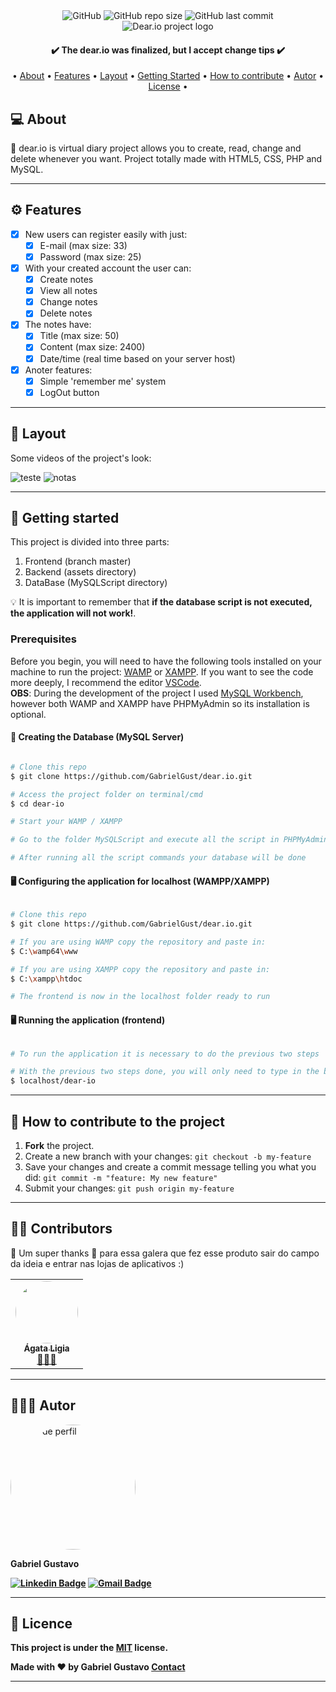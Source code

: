 <div align="center">
    <img alt="GitHub" src="https://img.shields.io/github/license/GabrielGust/dear.io">
    <img alt="GitHub repo size" src="https://img.shields.io/github/repo-size/GabrielGust/dear.io">
    <img alt="GitHub last commit" src="https://img.shields.io/github/last-commit/GabrielGust/dear.io">
</div>
<div align="center">
    <img src="https://user-images.githubusercontent.com/65090609/101951536-ec17fd00-3bd5-11eb-8bb3-53e6273f8af6.png" alt="Dear.io project logo">
</div>

<h4 align="center"> 
	✔️ The dear.io was finalized, but I accept change tips ✔️
</h4>

<p align="center">
 • <a href="#-about">About</a> •
 <a href="#-features">Features</a> •
 <a href="#-layout">Layout</a> • 
 <a href="#-getting-started">Getting Started</a> • 
 <a href="#-how-to-contribute-to-the-project">How to contribute</a> •
 <a href="#-autor">Autor</a> •
 <a href="#-license">License</a> •
</p>


## 💻 About

📓 dear.io is virtual diary project allows you to create, read, change and delete whenever you want. Project totally made with HTML5, CSS, PHP and MySQL.

---

## ⚙️ Features

- [x] New users can register easily with just:
  - [x] E-mail (max size: 33)
  - [x] Password (max size: 25)
  
- [x] With your created account the user can:
  - [x] Create notes 
  - [x] View all notes
  - [x] Change notes
  - [x] Delete notes

- [x] The notes have:
  - [x] Title (max size: 50)
  - [x] Content (max size: 2400)
  - [x] Date/time (real time based on your server host)
  
- [x] Anoter features:
  - [x] Simple 'remember me' system
  - [x] LogOut button
---

## 🎨 Layout

Some videos of the project's look:

![teste](https://user-images.githubusercontent.com/65090609/101859977-7ff0b700-3b4b-11eb-89e6-5a05784dd717.gif)
![notas](https://user-images.githubusercontent.com/65090609/101860280-35236f00-3b4c-11eb-9139-ce0096db269e.gif)

---


## 👣 Getting started

This project is divided into three parts:
1. Frontend (branch master) 
2. Backend (assets directory)
3. DataBase (MySQLScript directory)

💡 It is important to remember that <b>if the database script is not executed, the application will not work!</b>.

### Prerequisites

Before you begin, you will need to have the following tools installed on your machine to run the project:
[WAMP](https://www.wampserver.com) or [XAMPP](https://www.apachefriends.org/pt_br/index.html). 
If you want to see the code more deeply, I recommend the editor [VSCode](https://code.visualstudio.com/).<br>
<b>OBS</b>: During the development of the project I used [MySQL Workbench](https://www.mysql.com/products/workbench/), however both WAMP and XAMPP have PHPMyAdmin so its installation is optional.

#### 🎲 Creating the Database (MySQL Server)

```bash

# Clone this repo
$ git clone https://github.com/GabrielGust/dear.io.git

# Access the project folder on terminal/cmd
$ cd dear-io

# Start your WAMP / XAMPP

# Go to the folder MySQLScript and execute all the script in PHPMyAdmin or MySQL Workbench

# After running all the script commands your database will be done

```

#### 🖥️ Configuring the application for localhost (WAMPP/XAMPP)

```bash

# Clone this repo
$ git clone https://github.com/GabrielGust/dear.io.git

# If you are using WAMP copy the repository and paste in: 
$ C:\wamp64\www

# If you are using XAMPP copy the repository and paste in: 
$ C:\xampp\htdoc

# The frontend is now in the localhost folder ready to run

```

#### 🖥️ Running the application (frontend)

```bash

# To run the application it is necessary to do the previous two steps

# With the previous two steps done, you will only need to type in the browser:
$ localhost/dear-io

```

---

## 🔧 How to contribute to the project

1. **Fork** the project.
2. Create a new branch with your changes: `git checkout -b my-feature`
3. Save your changes and create a commit message telling you what you did: `git commit -m "feature: My new feature"`
4. Submit your changes: `git push origin my-feature`

---

## 👨‍💻 Contributors

💜 Um super thanks 👏 para essa galera que fez esse produto sair do campo da ideia e entrar nas lojas de aplicativos :)

<table>
  <tr>
    <td align="center"><a href="https://github.com/AgataRamos"><img style="border-radius: 50%;" src="https://avatars.githubusercontent.com/u/64936666?s=460&u=7ba67b1a242bd80ec6acc822550fa977c80923b6&v=4" width="100px;" alt=""/><br /><sub><b>Ágata Ligia</b></sub></a><br /><a href="https://github.com/AgataRamos" title="AgataImage">👩🏻‍💻</a></td>
  </tr>
</table>

---

## 🧑🏾‍💻 Autor

<a href="https://www.linkedin.com/in/gabriel-gustavo-araújo-tinoco-3903241b4/"></a>
<img style="border-radius: 100px;" src="https://avatars3.githubusercontent.com/u/65090609?s=460&u=7439510aef27e2e881033aa12c2fe840f6743ed8&v=4" width="200px;" alt="Foto de perfil"/>
<br>
<sub><p><b font-size="25px">Gabriel Gustavo<b><p></sub>
[![Linkedin Badge](https://img.shields.io/badge/-Gabriel-blue?style=flat-square&logo=Linkedin&logoColor=white&link=https://www.linkedin.com/in/gabriel-gustavo-araújo-tinoco-3903241b4/)](https://www.linkedin.com/in/gabriel-gustavo-araújo-tinoco-3903241b4/) 
[![Gmail Badge](https://img.shields.io/badge/-gabrielaraujotinoco@gmail.com-c14438?style=flat-square&logo=Gmail&logoColor=white&link=mailto:gabrielaraujotinoco@gmail.com)](mailto:gabrielaraujotinoco@gmail.com)

---

## 📝 Licence

This project is under the [MIT](./LICENSE) license.

Made with ❤️ by Gabriel Gustavo [Contact](https://www.linkedin.com/in/gabriel-gustavo-araújo-tinoco-3903241b4/)

---
